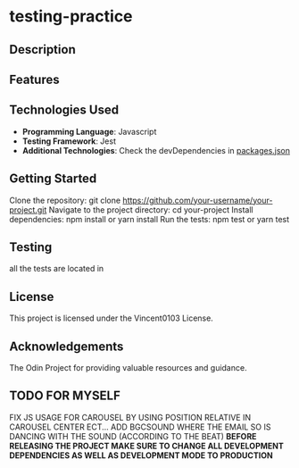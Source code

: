 # testing-practice

## Description

<!-- TODO -->

## Features

<!-- TODO -->

## Technologies Used

- **Programming Language**: Javascript
- **Testing Framework**: Jest
- **Additional Technologies**: Check the devDependencies in [packages.json](package.json)

## Getting Started

Clone the repository: git clone https://github.com/your-username/your-project.git
Navigate to the project directory: cd your-project
Install dependencies: npm install or yarn install
Run the tests: npm test or yarn test

## Testing

all the tests are located in <!-- TODO [LINK] -->

## License

This project is licensed under the Vincent0103 License.

## Acknowledgements

The Odin Project for providing valuable resources and guidance.

## TODO FOR MYSELF

FIX JS USAGE FOR CAROUSEL BY USING POSITION RELATIVE IN CAROUSEL CENTER ECT...
ADD BGCSOUND WHERE THE EMAIL SO IS DANCING WITH THE SOUND (ACCORDING TO THE BEAT)
**BEFORE RELEASING THE PROJECT MAKE SURE TO CHANGE ALL DEVELOPMENT DEPENDENCIES AS WELL AS DEVELOPMENT MODE TO PRODUCTION**
